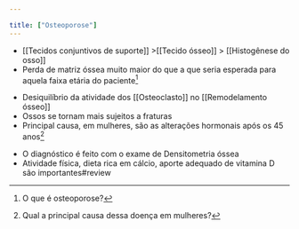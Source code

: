 ```yaml
---

title: ["Osteoporose"]
---
```

+ [[Tecidos conjuntivos de suporte]] >[[Tecido ósseo]] >  [[Histogênese do osso]] 
+ Perda de matriz óssea muito maior do que a que seria esperada para aquela faixa etária do paciente[^827284]

[^827284]: O que é osteoporose?

+ Desiquilíbrio da atividade dos [[Osteoclasto]] no [[Remodelamento ósseo]]
+ Ossos se tornam mais sujeitos a fraturas
+ Principal causa, em mulheres, são as alterações hormonais após os 45 anos[^273458]

[^273458]: Qual a principal causa dessa doença em mulheres?

+ O diagnóstico é feito com o exame de Densitometria óssea
+ Atividade física, dieta rica em cálcio, aporte adequado de vitamina D são importantes#review 
